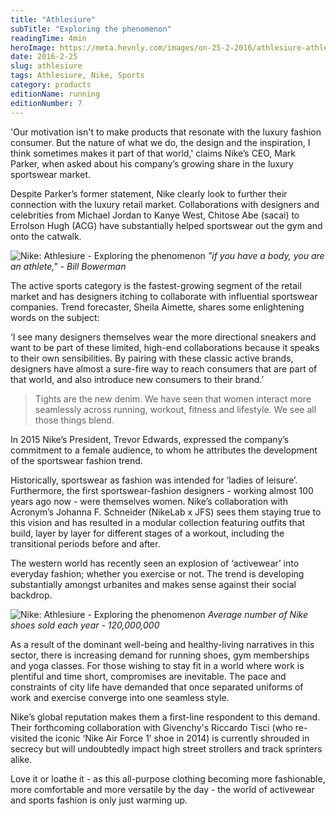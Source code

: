 ```yaml
---
title: "Athlesiure"
subTitle: "Exploring the phenomenon"
readingTime: 4min
heroImage: https://meta.hevnly.com/images/on-25-2-2016/athlesiure-athlesiure-hero.jpg
date: 2016-2-25
slug: athlesiure
tags: Athlesiure, Nike, Sports
category: products
editionName: running
editionNumber: 7
---
```


'Our motivation isn't to make products that resonate with the luxury fashion consumer. But the nature of what we do, the design and the inspiration, I think sometimes makes it part of that world,' claims Nike’s CEO, Mark Parker, when asked about his company’s growing share in the luxury sportswear market.

Despite Parker’s former statement, Nike clearly look to further their connection with the luxury retail market. Collaborations with designers and celebrities from Michael Jordan to Kanye West, Chitose Abe (sacai) to Errolson Hugh (ACG) have substantially helped sportswear out the gym and onto the catwalk.

![Nike: Athlesiure - Exploring the phenomenon](https://meta.hevnly.com/images/on-25-2-2016/athlesiure-a.jpg)
*"if you have a body, you are an athlete," -  Bill Bowerman*

The active sports category is the fastest-growing segment of the retail market and has designers itching to collaborate with influential sportswear companies. Trend forecaster, Sheila Aimette, shares some enlightening words on the subject:

‘I see many designers themselves wear the more directional sneakers and want to be part of these limited, high-end collaborations because it speaks to their own sensibilities. By pairing with these classic active brands, designers have almost a sure-fire way to reach consumers that are part of that world, and also introduce new consumers to their brand.’

>Tights are the new denim. We have seen that women interact more seamlessly across running, workout, fitness and lifestyle. We see all those things blend.

In 2015 Nike’s President, Trevor Edwards, expressed the company’s commitment to a female audience, to whom he attributes the development of the sportswear fashion trend.

Historically, sportswear as fashion was intended for ‘ladies of leisure’. Furthermore, the first sportswear-fashion designers - working almost 100 years ago now - were themselves women. Nike’s collaboration with Acronym’s Johanna F. Schneider (NikeLab x JFS) sees them staying true to this vision and has resulted in a modular collection featuring outfits that build, layer by layer for different stages of a workout, including the transitional periods before and after.

The western world has recently seen an explosion of ‘activewear’ into everyday fashion; whether you exercise or not. The trend is developing substantially amongst urbanites and makes sense against their social backdrop.

![Nike: Athlesiure - Exploring the phenomenon](https://meta.hevnly.com/images/on-25-2-2016/athlesiure-b.jpg)
*Average number of Nike shoes sold each year - 120,000,000*

As a result of the dominant well-being and healthy-living narratives in this sector, there is increasing demand for running shoes, gym memberships and yoga classes. For those wishing to stay fit in a world where work is plentiful and time short, compromises are inevitable. The pace and constraints of city life have demanded that once separated uniforms of work and exercise converge into one seamless style.

Nike’s global reputation makes them a first-line respondent to this demand. Their forthcoming collaboration with Givenchy's Riccardo Tisci (who re-visited the iconic ‘Nike Air Force 1’ shoe in 2014) is currently shrouded in secrecy but will undoubtedly impact high street strollers and track sprinters alike.

Love it or loathe it - as this all-purpose clothing becoming more fashionable, more comfortable and more versatile by the day - the world of activewear and sports fashion is only just warming up.
